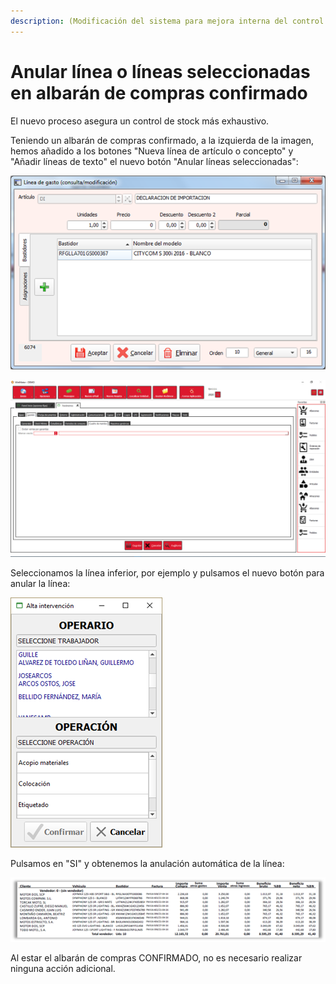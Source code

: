 ```yaml
---
description: (Modificación del sistema para mejora interna del control de stock)
---
```


# Anular línea o líneas seleccionadas en albarán de compras confirmado

El nuevo proceso asegura un control de stock más exhaustivo. 

Teniendo un albarán de compras confirmado, a la izquierda de la imagen, hemos añadido a los botones "Nueva línea de artículo o concepto" y "Añadir líneas de texto" el nuevo botón "Anular líneas seleccionadas":

![Anular l&#xED;neas seleccionadas](../../.gitbook/assets/image%20%28445%29.png)

![](../../.gitbook/assets/image%20%28362%29.png)

Seleccionamos la línea inferior, por ejemplo y pulsamos el nuevo botón para anular la línea:

![](../../.gitbook/assets/image%20%28118%29.png)

Pulsamos en "SI" y obtenemos la anulación automática de la línea:

![](../../.gitbook/assets/image%20%28128%29.png)

Al estar el albarán de compras CONFIRMADO, no es necesario realizar ninguna acción adicional.

